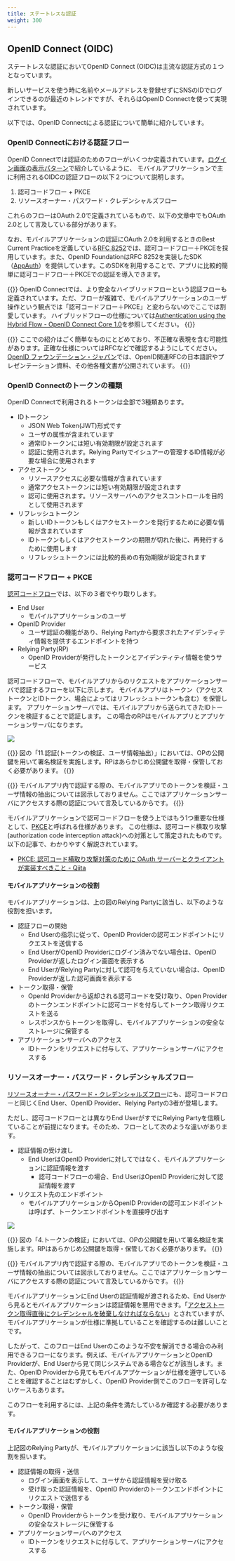 ```yaml
---
title: ステートレスな認証
weight: 300
---
```


## OpenID Connect (OIDC)

ステートレスな認証においてOpenID Connect (OIDC)は主流な認証方式の１つとなっています。

新しいサービスを使う時に名前やメールアドレスを登録せずにSNSのIDでログインできるのが最近のトレンドですが、それらはOpenID Connectを使って実現されています。

以下では、OpenID Connectによる認証について簡単に紹介しています。


### OpenID Connectにおける認証フロー

OpenID Connectでは認証のためのフローがいくつか定義されています。[ログイン画面の表示パターン](./login-screens.md)で紹介しているように、
モバイルアプリケーションで主に利用されるOIDCの認証フローの以下２つについて説明します。

1. 認可コードフロー + PKCE
2. リソースオーナー・パスワード・クレデンシャルズフロー

これらのフローはOAuth 2.0で定義されているもので、以下の文章中でもOAuth 2.0として言及している部分があります。

なお、モバイルアプリケーションの認証にOAuth 2.0を利用するときのBest Current Practiceを定義している[RFC 8252](https://www.rfc-editor.org/rfc/rfc8252.txt)では、認可コードフロー＋PKCEを採用しています。また、OpenID FoundationはRFC 8252を実装したSDK（[AppAuth](https://appauth.io/)）を提供しています。このSDKを利用することで、アプリに比較的簡単に認可コードフロー＋PKCEでの認証を導入できます。


{{<hint info >}}
OpenID Connectでは、より安全なハイブリッドフローという認証フローも定義されています。ただ、フローが複雑で、モバイルアプリケーションのユーザ操作という観点では「認可コードフロー＋PKCE」と変わらないのでここでは割愛しています。
ハイブリッドフローの仕様については[Authentication using the Hybrid Flow - OpenID Connect Core 1.0](https://openid-foundation-japan.github.io/openid-connect-core-1_0.ja.html#HybridFlowAuth)を参照してください。
{{</hint >}}

{{<hint warning >}}
ここでの紹介はごく簡単なものにとどめており、不正確な表現を含む可能性があります。正確な仕様についてはRFCなどで確認するようにしてください。[OpenID ファウンデーション・ジャパン](https://www.openid.or.jp/document/index.html)では、OpenID関連RFCの日本語訳やプレゼンテーション資料、その他各種文書が公開されています。
{{</hint >}}


### OpenID Connectのトークンの種類

OpenID Connectで利用されるトークンは全部で3種類あります。

- IDトークン
  - JSON Web Token(JWT)形式です
  - ユーザの属性が含まれています
  - 通常IDトークンには短い有効期限が設定されます
  - 認証に使用されます。Relying Partyでイシュアーの管理するID情報が必要な場合に使用されます
- アクセストークン
  - リソースアクセスに必要な情報が含まれています
  - 通常アクセストークンには短い有効期限が設定されます
  - 認可に使用されます。リソースサーバへのアクセスコントロールを目的として使用されます
- リフレッシュトークン
  - 新しいIDトークンもしくはアクセストークンを発行するために必要な情報が含まれています
  - IDトークンもしくはアクセストークンの期限が切れた後に、再発行するために使用します
  - リフレッシュトークンには比較的長めの有効期限が設定されます


### 認可コードフロー + PKCE

[認可コードフロー](https://openid-foundation-japan.github.io/openid-connect-core-1_0.ja.html#CodeFlowAuth)では、以下の３者でやり取りします。

- End User
  - モバイルアプリケーションのユーザ
- OpenID Provider
  - ユーザ認証の機能があり、Relying Partyから要求されたアイデンティティ情報を提供するエンドポイントを持つ
- Relying Party(RP)
  - OpenID Providerが発行したトークンとアイデンティティ情報を使うサービス


認可コードフローで、モバイルアプリからのリクエストをアプリケーションサーバで認証するフローを以下に示します。
モバイルアプリはトークン（アクセストークンとIDトークン、場合によってはリフレッシュトークンも含む）を保管します。
アプリケーションサーバでは、モバイルアプリから送られてきたIDトークンを検証することで認証します。
この場合のRPはモバイルアプリとアプリケーションサーバになります。

![](oidc-authorization-code-flow.drawio.png)

{{<hint info >}}
図の「11.認証(トークンの検証、ユーザ情報抽出）」においては、OPの公開鍵を用いて署名検証を実施します。RPはあらかじめ公開鍵を取得・保管しておく必要があります。
{{</hint >}}

{{<hint info >}}
モバイルアプリ内で認証する際の、モバイルアプリでのトークンを検証・ユーザ情報の抽出については図示しておりません。ここではアプリケーションサーバにアクセスする際の認証について言及しているからです。
{{</hint >}}

モバイルアプリケーションで認可コードフローを使う上ではもう1つ重要な仕様として、[PKCE](https://tools.ietf.org/html/rfc7636)と呼ばれる仕様があります。
この仕様は、認可コード横取り攻撃(authorization code interception attack)への対策として策定されたものです。以下の記事で、わかりやすく解説されています。
- [PKCE: 認可コード横取り攻撃対策のために OAuth サーバーとクライアントが実装すべきこと - Qiita](https://qiita.com/TakahikoKawasaki/items/00f333c72ed96c4da659)

#### モバイルアプリケーションの役割

モバイルアプリケーションは、上の図のRelying Partyに該当し、以下のような役割を担います。

- 認証フローの開始
  - End Userの指示に従って、OpenID Providerの認可エンドポイントにリクエストを送信する
  - End UserがOpenID Providerにログイン済みでない場合は、OpenID Providerが返したログイン画面を表示する
  - End UserがRelying Partyに対して認可を与えていない場合は、OpenID Providerが返した認可画面を表示する
- トークン取得・保管
  - OpenId Providerから返却される認可コードを受け取り、Open Providerのトークンエンドポイントに認可コードを付与してトークン取得リクエストを送る
  - レスポンスからトークンを取得し、モバイルアプリケーションの安全なストレージに保管する
- アプリケーションサーバへのアクセス
  - IDトークンをリクエストに付与して、アプリケーションサーバにアクセスする

### リソースオーナー・パスワード・クレデンシャルズフロー

[リソースオーナー・パスワード・クレデンシャルズフロー](http://openid-foundation-japan.github.io/rfc6749.ja.html#grant-password)にも、認可コードフローと同じくEnd User、OpenID Provider、Relying Partyの3者が登場します。

ただし、認可コードフローとは異なりEnd UserがすでにRelying Partyを信頼していることが前提になります。そのため、フローとして次のような違いがあります。

- 認証情報の受け渡し
  - End UserはOpenID Providerに対してではなく、モバイルアプリケーションに認証情報を渡す
    - 認可コードフローの場合、End UserはOpenID Providerに対して認証情報を渡す
- リクエスト先のエンドポイント
  - モバイルアプリケーションからOpenID Providerの認可エンドポイントは呼ばず、トークンエンドポイントを直接呼び出す
    

![](oidc-resource-owner-password-credentials-flow.drawio.png)

{{<hint info >}}
図の「4.トークンの検証」においては、OPの公開鍵を用いて署名検証を実施します。RPはあらかじめ公開鍵を取得・保管しておく必要があります。
{{</hint >}}

{{<hint info >}}
モバイルアプリ内で認証する際の、モバイルアプリでのトークンを検証・ユーザ情報の抽出については図示しておりません。ここではアプリケーションサーバにアクセスする際の認証について言及しているからです。
{{</hint >}}

モバイルアプリケーションにEnd Userの認証情報が渡されるため、End Userから見るとモバイルアプリケーションは認証情報を悪用できます。「[アクセストークン取得直後にクレデンシャルを破棄しなければならない](https://openid-foundation-japan.github.io/rfc6749.ja.html#anchor26)」とされていますが、モバイルアプリケーションが仕様に準拠していることを確認するのは難しいことです。

したがって、このフローはEnd Userのこのような不安を解消できる場合のみ利用できるフローになります。例えば、モバイルアプリケーションとOpenID Providerが、End Userから見て同じシステムである場合などが該当します。また、OpenID Providerから見てもモバイルアプケーションが仕様を遵守していることを確認することはむずかしく、OpenID Provider側でこのフローを許可しないケースもあります。

このフローを利用するには、上記の条件を満たしているか確認する必要があります。

#### モバイルアプリケーションの役割

上記図のRelying Partyが、モバイルアプリケーションに該当し以下のような役割を担います。

- 認証情報の取得・送信
  - ログイン画面を表示して、ユーザから認証情報を受け取る
  - 受け取った認証情報を、OpenID Providerのトークンエンドポイントにリクエストで送信する
- トークン取得・保管
  - OpenID Providerからトークンを受け取り、モバイルアプリケーションの安全なストレージに保管する
- アプリケーションサーバへのアクセス
  - IDトークンをリクエストに付与して、アプリケーションサーバにアクセスする


